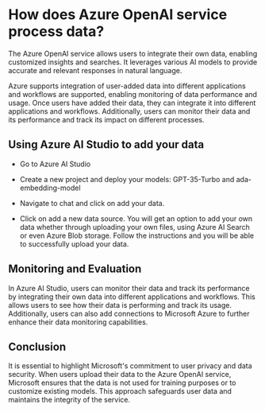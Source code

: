 # How does Azure OpenAI service process data? 
The Azure OpenAI service allows users to integrate their own data, enabling customized insights and searches. It leverages various AI models to provide accurate and relevant responses in natural language. 

Azure supports integration of user-added data into different applications and workflows are supported, enabling monitoring of data performance and usage. Once users have added their data, they can integrate it into different applications and workflows. Additionally, users can monitor their data and its performance and track its impact on different processes. 

## Using Azure AI Studio to add your data 

- Go to Azure AI Studio 

- Create a new project and deploy your models: GPT-35-Turbo and ada-embedding-model 

- Navigate to chat and click on add your data.  
- Click on add a new data source. You will get an option to add your own data whether through uploading your own files, using Azure AI Search or even Azure Blob storage. Follow the instructions and you will be able to successfully upload your data. 

## Monitoring and Evaluation  

In Azure AI Studio, users can monitor their data and track its performance by integrating their own data into different applications and workflows. This allows users to see how their data is performing and track its usage. Additionally, users can also add connections to Microsoft Azure to further enhance their data monitoring capabilities. 

## Conclusion 

It is essential to highlight Microsoft's commitment to user privacy and data security. When users upload their data to the Azure OpenAI service, Microsoft ensures that the data is not used for training purposes or to customize existing models. This approach safeguards user data and maintains the integrity of the service. 